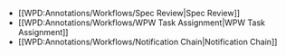 * [[WPD:Annotations/Workflows/Spec Review|Spec Review]]
* [[WPD:Annotations/Workflows/WPW Task Assignment|WPW Task Assignment]]
* [[WPD:Annotations/Workflows/Notification Chain|Notification Chain]]